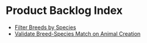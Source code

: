 # Product Backlog Index

-   [Filter Breeds by Species](./breed-filter.md)
-   [Validate Breed-Species Match on Animal Creation](./animal-breed-validation.md)

